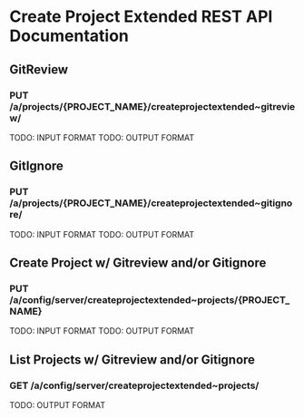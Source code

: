 # Create Project Extended REST API Documentation
## GitReview

### PUT /a/projects/{PROJECT_NAME}/createprojectextended~gitreview/

TODO: INPUT FORMAT
TODO: OUTPUT FORMAT

## GitIgnore

### PUT /a/projects/{PROJECT_NAME}/createprojectextended~gitignore/

TODO: INPUT FORMAT
TODO: OUTPUT FORMAT

## Create Project w/ Gitreview and/or Gitignore

### PUT /a/config/server/createprojectextended~projects/{PROJECT_NAME}

TODO: INPUT FORMAT
TODO: OUTPUT FORMAT

## List Projects w/ Gitreview and/or Gitignore

### GET /a/config/server/createprojectextended~projects/

TODO: OUTPUT FORMAT